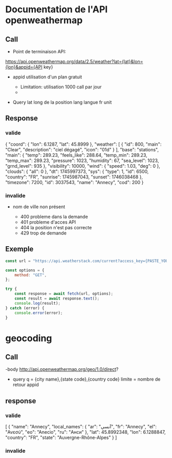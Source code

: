# Documentation de l'API openweathermap

## Call 

- Point de terminaison API: 

https://api.openweathermap.org/data/2.5/weather?lat={lat}&lon={lon}&appid={API key}

- appid
utilisation d'un plan gratuit
    - Limitation: utilisation 1000 call par jour
    - 

- Query
    lat long de la position
    lang    langue fr
    unit    

## Response
### valide
{
  "coord": {
    "lon": 6.1287,
    "lat": 45.8999
  },
  "weather": [
    {
      "id": 800,
      "main": "Clear",
      "description": "ciel dégagé",
      "icon": "01d"
    }
  ],
  "base": "stations",
  "main": {
    "temp": 289.23,
    "feels_like": 288.64,
    "temp_min": 289.23,
    "temp_max": 289.23,
    "pressure": 1023,
    "humidity": 67,
    "sea_level": 1023,
    "grnd_level": 935
  },
  "visibility": 10000,
  "wind": {
    "speed": 1.03,
    "deg": 0
  },
  "clouds": {
    "all": 0
  },
  "dt": 1745997373,
  "sys": {
    "type": 1,
    "id": 6500,
    "country": "FR",
    "sunrise": 1745987043,
    "sunset": 1746038468
  },
  "timezone": 7200,
  "id": 3037543,
  "name": "Annecy",
  "cod": 200
}

### invalide 
- nom de ville non présent

    - 400   probleme dans la demande
    - 401   probleme d'acces API
    - 404   la position n'est pas correcte
    - 429   trop de demande 




## Exemple
```javascript
const url = "https://api.weatherstack.com/current?access_key={PASTE_YOUR_API_KEY_HERE}&query=Annecy";

const options = {
    method: "GET",
};

try {
    const response = await fetch(url, options);
    const result = await response.text();
    console.log(result);
} catch (error) {
    console.error(error);
}
```

# geocoding
## Call

-body
    http://api.openweathermap.org/geo/1.0/direct?

- query
    q = {city name},{state code},{country code}
    limite = nombre de retour
    appid

## response
### valide
[
  {
    "name": "Annecy",
    "local_names": {
      "ar": "آنسي",
      "fr": "Annecy",
      "el": "Ανεσύ",
      "eo": "Anecio",
      "ru": "Анси"
    },
    "lat": 45.8992348,
    "lon": 6.1288847,
    "country": "FR",
    "state": "Auvergne-Rhône-Alpes"
  }
]

### invalide
